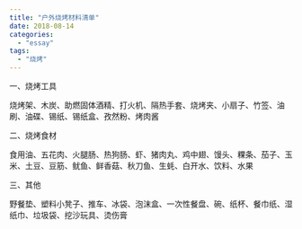 ```yaml
---
title: "户外烧烤材料清单"
date: 2018-08-14
categories: 
  - "essay"
tags: 
  - "烧烤"
---
```


一、烧烤工具

烧烤架、木炭、助燃固体酒精、打火机、隔热手套、烧烤夹、小扇子、竹签、油刷、油碟、锡纸、锡纸盒、孜然粉、烤肉酱

二、烧烤食材

食用油、五花肉、火腿肠、热狗肠、虾、猪肉丸、鸡中翅、馒头、粿条、茄子、玉米、土豆、豆筋、鱿鱼、鲜香菇、秋刀鱼、生蚝、白开水、饮料、水果

三、其他

野餐垫、塑料小凳子、推车、冰袋、泡沫盒、一次性餐盘、碗、纸杯、餐巾纸、湿纸巾、垃圾袋、挖沙玩具、烫伤膏
